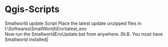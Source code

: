 # Qgis-Scripts
Smallworld update Script
Place the latest update unzipped files in I:\Softwares\SmallWorld\Env\latest_env\
Now run the SmallworldEnvUpdate.bat from anywhere.
[N.B. You must have Smallworld installed]
